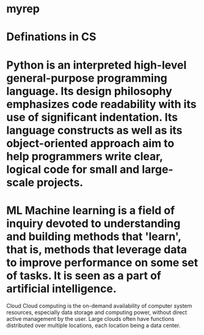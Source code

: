 # myrep
Definations in CS
=======
Python is an interpreted high-level general-purpose programming language. Its design philosophy emphasizes code readability with its use of significant indentation. Its language constructs as well as its object-oriented approach aim to help programmers write clear, logical code for small and large-scale projects.
===========
ML
Machine learning is a field of inquiry devoted to understanding and building methods that 'learn', that is, methods that leverage data to improve performance on some set of tasks. It is seen as a part of artificial intelligence. 
=======
Cloud
Cloud computing is the on-demand availability of computer system resources, especially data storage and computing power, without direct active management by the user. Large clouds often have functions distributed over multiple locations, each location being a data center.
